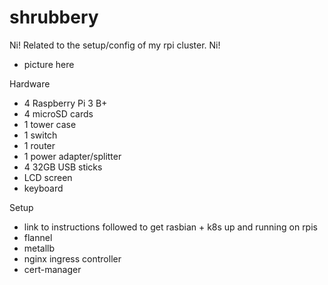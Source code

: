 # shrubbery
Ni! Related to the setup/config of my rpi cluster.  Ni!

- picture here
  
Hardware
 - 4 Raspberry Pi 3 B+
 - 4 microSD cards
 - 1 tower case
 - 1 switch
 - 1 router
 - 1 power adapter/splitter
 - 4 32GB USB sticks
 - LCD screen
 - keyboard

Setup
- link to instructions followed to get rasbian + k8s up and running on rpis
- flannel
- metallb
- nginx ingress controller
- cert-manager

